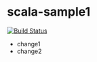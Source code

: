 # scala-sample1

[![Build Status](http://210.59.180.249:8847/api/badges/grandsys/scala-sample1/status.svg)](http://210.59.180.249:8847/grandsys/scala-sample1)

- change1
- change2
